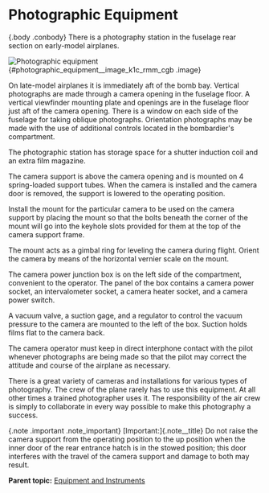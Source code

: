 
Photographic Equipment
======================

 {.body .conbody}
There is a photography station in the fuselage rear section on
early-model airplanes.

![Photographic
equipment](../images/photographic_equipment.png){#photographic_equipment__image_k1c_rmm_cgb
.image}

On late-model airplanes it is immediately aft of the bomb bay. Vertical
photographs are made through a camera opening in the fuselage floor. A
vertical viewfinder mounting plate and openings are in the fuselage
floor just aft of the camera opening. There is a window on each side of
the fuselage for taking oblique photographs. Orientation photographs may
be made with the use of additional controls located in the bombardier\'s
compartment.

The photographic station has storage space for a shutter induction coil
and an extra film magazine.

The camera support is above the camera opening and is mounted on 4
spring-loaded support tubes. When the camera is installed and the camera
door is removed, the support is lowered to the operating position.

Install the mount for the particular camera to be used on the camera
support by placing the mount so that the bolts beneath the corner of the
mount will go into the keyhole slots provided for them at the top of the
camera support frame.

The mount acts as a gimbal ring for leveling the camera during flight.
Orient the camera by means of the horizontal vernier scale on the mount.

The camera power junction box is on the left side of the compartment,
convenient to the operator. The panel of the box contains a camera power
socket, an intervalometer socket, a camera heater socket, and a camera
power switch.

A vacuum valve, a suction gage, and a regulator to control the vacuum
pressure to the camera are mounted to the left of the box. Suction holds
films flat to the camera back.

The camera operator must keep in direct interphone contact with the
pilot whenever photographs are being made so that the pilot may correct
the attitude and course of the airplane as necessary.

There is a great variety of cameras and installations for various types
of photography. The crew of the plane rarely has to use this equipment.
At all other times a trained photographer uses it. The responsibility of
the air crew is simply to collaborate in every way possible to make this
photography a success.

 {.note .important .note_important}
[Important:]{.note__title} Do not raise the camera support from the
operating position to the up position when the inner door of the rear
entrance hatch is in the stowed position; this door interferes with the
travel of the camera support and damage to both may result.





**Parent topic:** [Equipment and
Instruments](../topics/equipment_and_instruments.md "This section provides a survey of the key systems, equipment and instrumentation of the B-25 airplane.")



